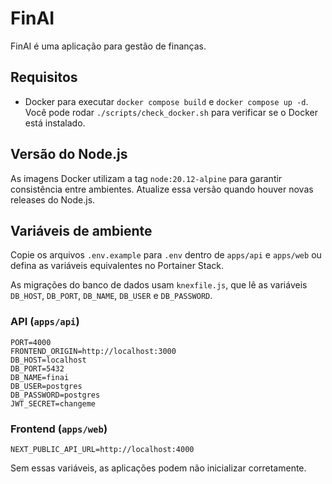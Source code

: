 # FinAI
FinAI é uma aplicação para gestão de finanças.

## Requisitos

- Docker para executar `docker compose build` e `docker compose up -d`. Você pode rodar `./scripts/check_docker.sh` para verificar se o Docker está instalado.

## Versão do Node.js

As imagens Docker utilizam a tag `node:20.12-alpine` para garantir consistência
entre ambientes. Atualize essa versão quando houver novas releases do Node.js.

## Variáveis de ambiente

Copie os arquivos `.env.example` para `.env` dentro de `apps/api` e `apps/web`
ou defina as variáveis equivalentes no Portainer Stack.

As migrações do banco de dados usam `knexfile.js`, que lê as variáveis `DB_HOST`, `DB_PORT`, `DB_NAME`, `DB_USER` e `DB_PASSWORD`.

### API (`apps/api`)

```env
PORT=4000
FRONTEND_ORIGIN=http://localhost:3000
DB_HOST=localhost
DB_PORT=5432
DB_NAME=finai
DB_USER=postgres
DB_PASSWORD=postgres
JWT_SECRET=changeme
```

### Frontend (`apps/web`)

```env
NEXT_PUBLIC_API_URL=http://localhost:4000
```

Sem essas variáveis, as aplicações podem não inicializar corretamente.
